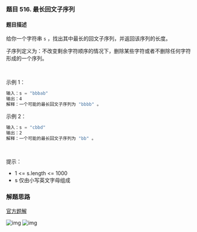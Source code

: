 ### 题目 516. 最长回文子序列
#### 题目描述
给你一个字符串 `s` ，找出其中最长的回文子序列，并返回该序列的长度。

子序列定义为：不改变剩余字符顺序的情况下，删除某些字符或者不删除任何字符形成的一个序列。

 

示例 1：

```js
输入：s = "bbbab"
输出：4
解释：一个可能的最长回文子序列为 "bbbb" 。
```
示例 2：

```js
输入：s = "cbbd"
输出：2
解释：一个可能的最长回文子序列为 "bb" 。
```
 

提示：

- 1 <= s.length <= 1000
- s 仅由小写英文字母组成

### 解题思路
[官方题解](https://leetcode-cn.com/problems/longest-palindromic-subsequence/solution/zui-chang-hui-wen-zi-xu-lie-by-leetcode-hcjqp/)

![img](516-1.png)
![img](516-2.png)